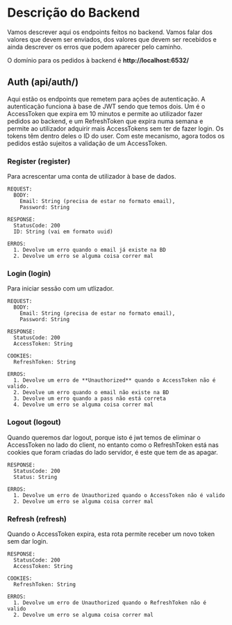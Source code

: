 # Descrição do Backend 
Vamos descrever aqui os endpoints feitos no backend. Vamos falar dos valores que devem ser enviados, dos valores que devem ser recebidos e ainda descrever os erros que podem aparecer pelo caminho.

O domínio para os pedidos à backend é **http://localhost:6532/**

## Auth (api/auth/)
Aqui estão os endpoints que remetem para ações de autenticação. A autenticação funciona à base de JWT sendo que temos dois. Um é o AccessToken que expira em 10 minutos e permite ao utilizador fazer pedidos ao backend, e um RefreshToken que expira numa semana e permite ao utilizador adquirir mais AccessTokens sem ter de fazer login. Os tokens têm dentro deles o ID do user. Com este mecanismo, agora todos os pedidos estão sujeitos a validação de um AccessToken.

### Register (register)
Para acrescentar uma conta de utilizador à base de dados. 
```
REQUEST:
  BODY:
    Email: String (precisa de estar no formato email),
    Password: String
 
RESPONSE:
  StatusCode: 200
  ID: String (vai em formato uuid)
  
ERROS:
  1. Devolve um erro quando o email já existe na BD
  2. Devolve um erro se alguma coisa correr mal
```

### Login (login)
Para iniciar sessão com um utlizador.
```
REQUEST:
  BODY:
    Email: String (precisa de estar no formato email),
    Password: String
 
RESPONSE:
  StatusCode: 200
  AccessToken: String

COOKIES:
  RefreshToken: String
  
ERROS:
  1. Devolve um erro de **Unauthorized** quando o AccessToken não é valido.
  2. Devolve um erro quando o email não existe na BD
  3. Devolve um erro quando a pass não está correta
  4. Devolve um erro se alguma coisa correr mal
```

### Logout (logout)
Quando queremos dar logout, porque isto é jwt temos de eliminar o AccessToken no lado do client, no entanto como o RefreshToken está nas cookies que foram criadas do lado servidor, é este que tem de as apagar.
```
RESPONSE:
  StatusCode: 200
  Status: String
  
ERROS:
  1. Devolve um erro de Unauthorized quando o AccessToken não é valido
  2. Devolve um erro se alguma coisa correr mal
```

### Refresh (refresh)
Quando o AccessToken expira, esta rota permite receber um novo token sem dar login.
```
RESPONSE:
  StatusCode: 200
  AccessToken: String

COOKIES:
  RefreshToken: String
  
ERROS:
  1. Devolve um erro de Unauthorized quando o RefreshToken não é valido
  2. Devolve um erro se alguma coisa correr mal
  
```
















